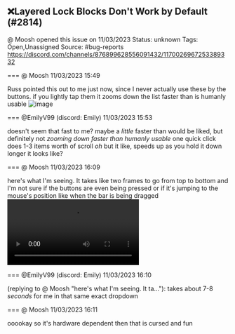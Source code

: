 ## ❌Layered Lock Blocks Don't Work by Default (#2814)
@ Moosh opened this issue on 11/03/2023
Status: unknown
Tags: Open,Unassigned
Source: #bug-reports https://discord.com/channels/876899628556091432/1170026967253389332


=== @ Moosh 11/03/2023 15:49

Russ pointed this out to me just now, since I never actually use these by the buttons. if you lightly tap them it zooms down the list faster than is humanly usable
![image](https://cdn.discordapp.com/attachments/1170026967253389332/1170026967446343730/image.png?ex=65eb3387&is=65d8be87&hm=34d1d0a04603170e5eb1bbaaa30a246fdf9d276977b9d491b73e370d7bef3a73&)

=== @EmilyV99 (discord: Emily) 11/03/2023 15:53

doesn't seem that fast to me?
maybe a *little* faster than would be liked, but definitely not *zooming down faster than humanly usable*
one quick click does 1-3 items worth of scroll
*oh*
but it like, speeds up as you hold it down longer it looks like?

=== @ Moosh 11/03/2023 16:09

here's what I'm seeing. It takes like two frames to go from top to bottom and I'm not sure if the buttons are even being pressed or if it's jumping to the mouse's position like when the bar is  being dragged
![image](https://cdn.discordapp.com/attachments/1170026967253389332/1170032018806026271/2023-11-03_12-07-33.mp4?ex=65eb383b&is=65d8c33b&hm=0f24df5aada946899ef1be189b1255ec03c2dd6e92241cfc6efb1d8ad99cd3e1&)

=== @EmilyV99 (discord: Emily) 11/03/2023 16:10

(replying to @ Moosh "here's what I'm seeing. It ta…"): takes about 7-8 *seconds* for me in that same exact dropdown

=== @ Moosh 11/03/2023 16:11

ooookay so it's hardware dependent then
that is cursed and fun

